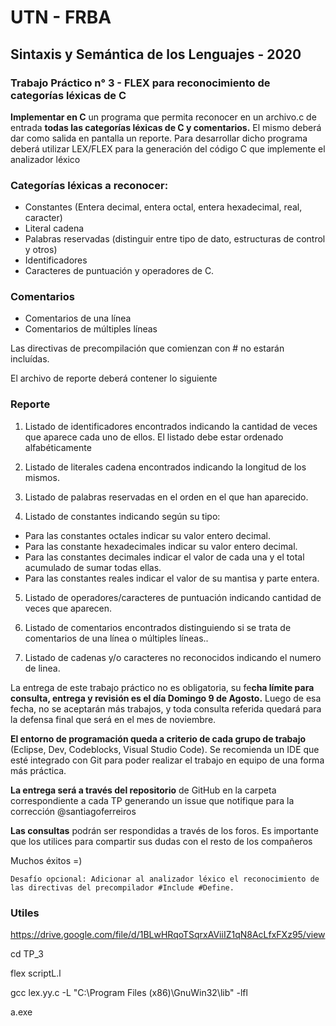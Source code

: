 # UTN - FRBA


## Sintaxis y Semántica de los Lenguajes - 2020
### Trabajo Práctico n° 3 - FLEX para reconocimiento de categorías léxicas de C

**Implementar en C** un programa que permita reconocer en un archivo.c de entrada **todas las categorías léxicas de C y comentarios.** El mismo deberá  dar como salida en pantalla un reporte. Para desarrollar dicho programa deberá utilizar LEX/FLEX para la generación del código C que implemente el analizador léxico
 
### Categorías léxicas a reconocer:

- Constantes (Entera decimal, entera octal, entera hexadecimal, real, caracter)
- Literal cadena
- Palabras reservadas (distinguir entre tipo de dato, estructuras de control y otros)
- Identificadores 
- Caracteres de puntuación y operadores de C.

### Comentarios

- Comentarios de una línea
- Comentarios de múltiples líneas

Las directivas de precompilación que comienzan con # no estarán incluídas.


El archivo de reporte deberá contener lo siguiente

### Reporte

1. Listado de identificadores encontrados indicando la cantidad de veces que aparece cada uno de ellos. El listado debe estar ordenado alfabéticamente 

2. Listado de literales cadena encontrados indicando la longitud de los mismos.

3. Listado de palabras reservadas en el orden en el que han aparecido.

4. Listado de constantes indicando según su tipo:

- Para las constantes octales indicar su valor entero decimal.
- Para las constante hexadecimales indicar su valor entero decimal.
- Para las constantes decimales indicar el valor de cada una y el total acumulado de sumar todas ellas.
- Para las constantes reales indicar el valor de su mantisa y parte entera. 

5. Listado de operadores/caracteres de puntuación indicando cantidad de veces que aparecen.

6. Listado de comentarios encontrados distinguiendo si se trata de comentarios de una línea o múltiples líneas..

7. Listado de cadenas y/o caracteres no reconocidos indicando el numero de linea.


La entrega de este trabajo práctico no es obligatoria, su fe**cha límite para consulta, entrega y revisión es el día Domingo 9 de Agosto.** Luego de esa fecha, no se aceptarán más trabajos, y toda consulta referida quedará para la defensa final que será en el mes de noviembre.

**El entorno de programación queda a criterio de cada grupo de trabajo** (Eclipse, Dev, Codeblocks, Visual Studio Code). Se recomienda un IDE que esté integrado con Git para poder realizar el trabajo en equipo de una forma más práctica.

**La entrega será a través del repositorio** de GitHub en la carpeta correspondiente a cada TP generando un issue que notifique para la corrección @santiagoferreiros

**Las consultas** podrán ser respondidas a través de los foros. Es importante que los utilices para compartir sus dudas con el resto de los compañeros

Muchos éxitos =)

`Desafío opcional: Adicionar al analizador léxico el reconocimiento de las directivas del precompilador #Include #Define.`


### Utiles

https://drive.google.com/file/d/1BLwHRqoTSqrxAViiIZ1qN8AcLfxFXz95/view

cd TP_3

flex scriptL.l

gcc lex.yy.c -L "C:\Program Files (x86)\GnuWin32\lib" -lfl

a.exe